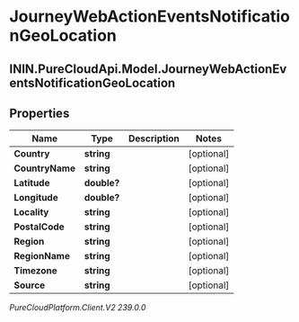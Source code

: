 # JourneyWebActionEventsNotificationGeoLocation

## ININ.PureCloudApi.Model.JourneyWebActionEventsNotificationGeoLocation

## Properties

|Name | Type | Description | Notes|
|------------ | ------------- | ------------- | -------------|
| **Country** | **string** |  | [optional] |
| **CountryName** | **string** |  | [optional] |
| **Latitude** | **double?** |  | [optional] |
| **Longitude** | **double?** |  | [optional] |
| **Locality** | **string** |  | [optional] |
| **PostalCode** | **string** |  | [optional] |
| **Region** | **string** |  | [optional] |
| **RegionName** | **string** |  | [optional] |
| **Timezone** | **string** |  | [optional] |
| **Source** | **string** |  | [optional] |



_PureCloudPlatform.Client.V2 239.0.0_
